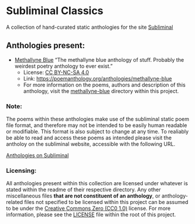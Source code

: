 # Subliminal Classics
A collection of hand-curated static anthologies for the site [Subliminal](https://poemanthology.org)

## Anthologies present:
 - [Methallyne Blue](./methallyne-blue/) “The methallyne blue anthology of stuff.
   Probably the weirdest poetry anthology to ever exist.”
   - License: [CC BY-NC-SA 4.0](https://creativecommons.org/licenses/by-nc-sa/4.0/)
   - Link: https://poemanthology.org/anthologies/methallyne-blue
   - For more information on the poems, authors and description of this anthology,
   visit the [methallyne-blue](./methallyne-blue) directory within this project.

### Note:
The poems within these anthologies make use of the subliminal static poem file format, and
therefore may not be intended to be easily human readable or modifiable. This format is also
subject to change at any time. To realiably be able to read and access these poems as intended
please visit the antholoy on the subliminal website, accessible with the following URL.

[Anthologies on Subliminal](https://poemanthology.org/anthologies)

### Licensing:
All anthologies present within this collection are licensed under whatever is stated within the
readme of their respective directory. Any other miscellaneous files **that are not constituent
of an anthology**, or anthology-related files not specified to be licensed within this project
can be assumed to be under the
[Creative Commons Zero (CC0 1.0)](https://creativecommons.org/public-domain/cc0/)
license. For more information, please see the [LICENSE](./LICENSE) file within the root of this
project.

